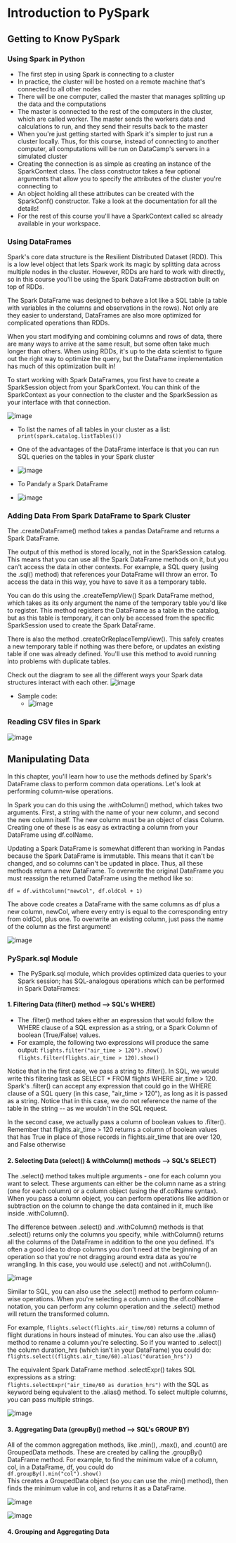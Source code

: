 # Introduction to PySpark

## Getting to Know PySpark

### Using Spark in Python
* The first step in using Spark is connecting to a cluster
* In practice, the cluster will be hosted on a remote machine that's connected to all other nodes
* There will be one computer, called the master that manages splitting up the data and the computations
* The master is connected to the rest of the computers in the cluster, which are called worker. The master sends the workers data and calculations to run, and they send their results back to the master
* When you're just getting started with Spark it's simpler to just run a cluster locally. Thus, for this course, instead of connecting to another computer, all computations will be run on DataCamp's servers in a simulated cluster
* Creating the connection is as simple as creating an instance of the SparkContext class. The class constructor takes a few optional arguments that allow you to specify the attributes of the cluster you're connecting to
* An object holding all these attributes can be created with the SparkConf() constructor. Take a look at the documentation for all the details!
* For the rest of this course you'll have a SparkContext called sc already available in your workspace.

### Using DataFrames
Spark's core data structure is the Resilient Distributed Dataset (RDD). This is a low level object that lets Spark work its magic by splitting data across multiple nodes in the cluster. However, RDDs are hard to work with directly, so in this course you'll be using the Spark DataFrame abstraction built on top of RDDs.

The Spark DataFrame was designed to behave a lot like a SQL table (a table with variables in the columns and observations in the rows). Not only are they easier to understand, DataFrames are also more optimized for complicated operations than RDDs.

When you start modifying and combining columns and rows of data, there are many ways to arrive at the same result, but some often take much longer than others. When using RDDs, it's up to the data scientist to figure out the right way to optimize the query, but the DataFrame implementation has much of this optimization built in!

To start working with Spark DataFrames, you first have to create a SparkSession object from your SparkContext. You can think of the SparkContext as your connection to the cluster and the SparkSession as your interface with that connection.

![image](https://github.com/IsaacMwendwa/Big-Data-with-PySpark/assets/51324520/6d40484b-bb15-4320-b815-7ca0a0409bbe)

* To list the names of all tables in your cluster as a list: `print(spark.catalog.listTables())`
* One of the advantages of the DataFrame interface is that you can run SQL queries on the tables in your Spark cluster
* ![image](https://github.com/IsaacMwendwa/Big-Data-with-PySpark/assets/51324520/f8b7d96a-23da-42ef-a274-4d822b6c37bc)

* To Pandafy a Spark DataFrame
* ![image](https://github.com/IsaacMwendwa/Big-Data-with-PySpark/assets/51324520/5000b365-e992-4580-9b00-ea7a6741a8c6)

### Adding Data From Spark DataFrame to Spark Cluster
The .createDataFrame() method takes a pandas DataFrame and returns a Spark DataFrame.

The output of this method is stored locally, not in the SparkSession catalog. This means that you can use all the Spark DataFrame methods on it, but you can't access the data in other contexts. For example, a SQL query (using the .sql() method) that references your DataFrame will throw an error. To access the data in this way, you have to save it as a temporary table.

You can do this using the .createTempView() Spark DataFrame method, which takes as its only argument the name of the temporary table you'd like to register. This method registers the DataFrame as a table in the catalog, but as this table is temporary, it can only be accessed from the specific SparkSession used to create the Spark DataFrame.

There is also the method .createOrReplaceTempView(). This safely creates a new temporary table if nothing was there before, or updates an existing table if one was already defined. You'll use this method to avoid running into problems with duplicate tables.

Check out the diagram to see all the different ways your Spark data structures interact with each other.
![image](https://github.com/IsaacMwendwa/Big-Data-with-PySpark/assets/51324520/8bc551e5-8fac-495e-8b1b-2f7666718eca)

* Sample code:
  * ![image](https://github.com/IsaacMwendwa/Big-Data-with-PySpark/assets/51324520/2b5be9d1-d09c-49b8-87ba-c410d287463e)

### Reading CSV files in Spark
![image](https://github.com/IsaacMwendwa/Big-Data-with-PySpark/assets/51324520/331242c6-f471-429f-9005-57ab59816efc)


## Manipulating Data
In this chapter, you'll learn how to use the methods defined by Spark's DataFrame class to perform common data operations. Let's look at performing column-wise operations. 

In Spark you can do this using the .withColumn() method, which takes two arguments. First, a string with the name of your new column, and second the new column itself. The new column must be an object of class Column. Creating one of these is as easy as extracting a column from your DataFrame using df.colName.

Updating a Spark DataFrame is somewhat different than working in Pandas because the Spark DataFrame is immutable. This means that it can't be changed, and so columns can't be updated in place. Thus, all these methods return a new DataFrame. To overwrite the original DataFrame you must reassign the returned DataFrame using the method like so:

`df = df.withColumn("newCol", df.oldCol + 1)`

The above code creates a DataFrame with the same columns as df plus a new column, newCol, where every entry is equal to the corresponding entry from oldCol, plus one. To overwrite an existing column, just pass the name of the column as the first argument!

![image](https://github.com/IsaacMwendwa/Big-Data-with-PySpark/assets/51324520/019fb9c1-aec2-4bec-8fe9-0a60308bf8e3)

### PySpark.sql Module
* The PySpark.sql module, which provides optimized data queries to your Spark session; has SQL-analogous operations which can be performed in Spark DataFrames:
#### 1. Filtering Data (filter() method --> SQL's WHERE)
* The .filter() method takes either an expression that would follow the WHERE clause of a SQL expression as a string, or a Spark Column of boolean (True/False) values.
* For example, the following two expressions will produce the same output:
`flights.filter("air_time > 120").show()` \
`flights.filter(flights.air_time > 120).show()`

Notice that in the first case, we pass a string to .filter(). In SQL, we would write this filtering task as SELECT * FROM flights WHERE air_time > 120. Spark's .filter() can accept any expression that could go in the WHERE clause of a SQL query (in this case, "air_time > 120"), as long as it is passed as a string. Notice that in this case, we do not reference the name of the table in the string -- as we wouldn't in the SQL request.

In the second case, we actually pass a column of boolean values to .filter(). Remember that flights.air_time > 120 returns a column of boolean values that has True in place of those records in flights.air_time that are over 120, and False otherwise

#### 2. Selecting Data (select() & withColumn() methods --> SQL's SELECT)
The .select() method takes multiple arguments - one for each column you want to select. These arguments can either be the column name as a string (one for each column) or a column object (using the df.colName syntax). When you pass a column object, you can perform operations like addition or subtraction on the column to change the data contained in it, much like inside .withColumn().

The difference between .select() and .withColumn() methods is that .select() returns only the columns you specify, while .withColumn() returns all the columns of the DataFrame in addition to the one you defined. It's often a good idea to drop columns you don't need at the beginning of an operation so that you're not dragging around extra data as you're wrangling. In this case, you would use .select() and not .withColumn().

![image](https://github.com/IsaacMwendwa/Big-Data-with-PySpark/assets/51324520/b0f7b7ce-941d-48bc-91ab-337246e17406)

Similar to SQL, you can also use the .select() method to perform column-wise operations. When you're selecting a column using the df.colName notation, you can perform any column operation and the .select() method will return the transformed column. 

For example, `flights.select(flights.air_time/60)` returns a column of flight durations in hours instead of minutes. You can also use the .alias() method to rename a column you're selecting. So if you wanted to .select() the column duration_hrs (which isn't in your DataFrame) you could do: \
`flights.select((flights.air_time/60).alias("duration_hrs"))`

The equivalent Spark DataFrame method .selectExpr() takes SQL expressions as a string: \
`flights.selectExpr("air_time/60 as duration_hrs")`
with the SQL as keyword being equivalent to the .alias() method. To select multiple columns, you can pass multiple strings.

![image](https://github.com/IsaacMwendwa/Big-Data-with-PySpark/assets/51324520/0ccab493-312b-48cc-a55c-b8603024a5f7)

#### 3. Aggregating Data (groupBy() method --> SQL's GROUP BY)
All of the common aggregation methods, like .min(), .max(), and .count() are GroupedData methods. These are created by calling the .groupBy() DataFrame method. For example, to find the minimum value of a column, col, in a DataFrame, df, you could do \
`df.groupBy().min("col").show()` \
This creates a GroupedData object (so you can use the .min() method), then finds the minimum value in col, and returns it as a DataFrame.

![image](https://github.com/IsaacMwendwa/Big-Data-with-PySpark/assets/51324520/433f41f2-4086-4c60-abe7-e79edce0912f)

![image](https://github.com/IsaacMwendwa/Big-Data-with-PySpark/assets/51324520/ebcac449-2d78-4498-902d-401d5d54fe42)

#### 4. Grouping and Aggregating Data



